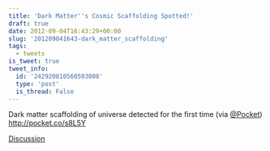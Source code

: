 ```yaml
---
title: 'Dark Matter''s Cosmic Scaffolding Spotted!'
draft: true
date: 2012-09-04T16:43:29+00:00
slug: '201209041643-dark_matter_scaffolding'
tags:
  - tweets
is_tweet: true
tweet_info:
  id: '242920810560503808'
  type: 'post'
  is_thread: False
---
```




Dark matter scaffolding of universe detected for the first time (via [@Pocket](https://x.com/Pocket)) <http://pocket.co/s8L5Y>

[Discussion](https://x.com/sytelus/status/242920810560503808)
